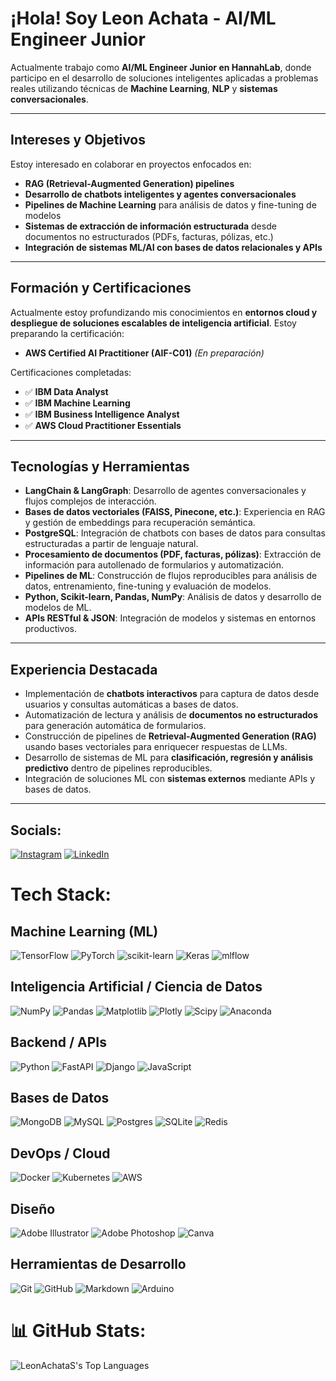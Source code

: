 # ¡Hola! Soy Leon Achata - AI/ML Engineer Junior

Actualmente trabajo como **AI/ML Engineer Junior en HannahLab**, donde participo en el desarrollo de soluciones inteligentes aplicadas a problemas reales utilizando técnicas de **Machine Learning**, **NLP** y **sistemas conversacionales**.

---

## Intereses y Objetivos

Estoy interesado en colaborar en proyectos enfocados en:

- **RAG (Retrieval-Augmented Generation) pipelines**
- **Desarrollo de chatbots inteligentes y agentes conversacionales**
- **Pipelines de Machine Learning** para análisis de datos y fine-tuning de modelos
- **Sistemas de extracción de información estructurada** desde documentos no estructurados (PDFs, facturas, pólizas, etc.)
- **Integración de sistemas ML/AI con bases de datos relacionales y APIs**

---

## Formación y Certificaciones

Actualmente estoy profundizando mis conocimientos en **entornos cloud y despliegue de soluciones escalables de inteligencia artificial**. Estoy preparando la certificación:

- **AWS Certified AI Practitioner (AIF-C01)** *(En preparación)*

Certificaciones completadas:

- ✅ **IBM Data Analyst**
- ✅ **IBM Machine Learning**
- ✅ **IBM Business Intelligence Analyst**
- ✅ **AWS Cloud Practitioner Essentials**

---

## Tecnologías y Herramientas

- **LangChain & LangGraph**: Desarrollo de agentes conversacionales y flujos complejos de interacción.
- **Bases de datos vectoriales (FAISS, Pinecone, etc.)**: Experiencia en RAG y gestión de embeddings para recuperación semántica.
- **PostgreSQL**: Integración de chatbots con bases de datos para consultas estructuradas a partir de lenguaje natural.
- **Procesamiento de documentos (PDF, facturas, pólizas)**: Extracción de información para autollenado de formularios y automatización.
- **Pipelines de ML**: Construcción de flujos reproducibles para análisis de datos, entrenamiento, fine-tuning y evaluación de modelos.
- **Python, Scikit-learn, Pandas, NumPy**: Análisis de datos y desarrollo de modelos de ML.
- **APIs RESTful & JSON**: Integración de modelos y sistemas en entornos productivos.

---

## Experiencia Destacada

- Implementación de **chatbots interactivos** para captura de datos desde usuarios y consultas automáticas a bases de datos.
- Automatización de lectura y análisis de **documentos no estructurados** para generación automática de formularios.
- Construcción de pipelines de **Retrieval-Augmented Generation (RAG)** usando bases vectoriales para enriquecer respuestas de LLMs.
- Desarrollo de sistemas de ML para **clasificación, regresión y análisis predictivo** dentro de pipelines reproducibles.
- Integración de soluciones ML con **sistemas externos** mediante APIs y bases de datos.

---

## Socials:
[![Instagram](https://img.shields.io/badge/Instagram-%23E4405F.svg?logo=Instagram&logoColor=white)](https://instagram.com/Leonx_aaa) [![LinkedIn](https://img.shields.io/badge/LinkedIn-%230077B5.svg?logo=linkedin&logoColor=white)](https://linkedin.com/in/leonachata) 

# Tech Stack:

## Machine Learning (ML)

![TensorFlow](https://img.shields.io/badge/TensorFlow-%23FF6F00.svg?style=for-the-badge&logo=TensorFlow&logoColor=white)
![PyTorch](https://img.shields.io/badge/PyTorch-%23EE4C2C.svg?style=for-the-badge&logo=PyTorch&logoColor=white)
![scikit-learn](https://img.shields.io/badge/scikit--learn-%23F7931E.svg?style=for-the-badge&logo=scikit-learn&logoColor=white)
![Keras](https://img.shields.io/badge/Keras-%23D00000.svg?style=for-the-badge&logo=Keras&logoColor=white)
![mlflow](https://img.shields.io/badge/mlflow-%23d9ead3.svg?style=for-the-badge&logo=numpy&logoColor=blue)

## Inteligencia Artificial / Ciencia de Datos

![NumPy](https://img.shields.io/badge/numpy-%23013243.svg?style=for-the-badge&logo=numpy&logoColor=white)
![Pandas](https://img.shields.io/badge/pandas-%23150458.svg?style=for-the-badge&logo=pandas&logoColor=white)
![Matplotlib](https://img.shields.io/badge/Matplotlib-%23ffffff.svg?style=for-the-badge&logo=Matplotlib&logoColor=black)
![Plotly](https://img.shields.io/badge/Plotly-%233F4F75.svg?style=for-the-badge&logo=plotly&logoColor=white)
![Scipy](https://img.shields.io/badge/SciPy-%230C55A5.svg?style=for-the-badge&logo=scipy&logoColor=%white)
![Anaconda](https://img.shields.io/badge/Anaconda-%2344A833.svg?style=for-the-badge&logo=anaconda&logoColor=white)

## Backend / APIs

![Python](https://img.shields.io/badge/python-3670A0?style=for-the-badge&logo=python&logoColor=ffdd54)
![FastAPI](https://img.shields.io/badge/FastAPI-005571?style=for-the-badge&logo=fastapi)
![Django](https://img.shields.io/badge/django-%23092E20.svg?style=for-the-badge&logo=django&logoColor=white)
![JavaScript](https://img.shields.io/badge/javascript-%23323330.svg?style=for-the-badge&logo=javascript&logoColor=%23F7DF1E)

## Bases de Datos

![MongoDB](https://img.shields.io/badge/MongoDB-%234ea94b.svg?style=for-the-badge&logo=mongodb&logoColor=white)
![MySQL](https://img.shields.io/badge/mysql-4479A1.svg?style=for-the-badge&logo=mysql&logoColor=white)
![Postgres](https://img.shields.io/badge/postgres-%23316192.svg?style=for-the-badge&logo=postgresql&logoColor=white)
![SQLite](https://img.shields.io/badge/sqlite-%2307405e.svg?style=for-the-badge&logo=sqlite&logoColor=white)
![Redis](https://img.shields.io/badge/redis-%23DD0031.svg?style=for-the-badge&logo=redis&logoColor=white)

## DevOps / Cloud

![Docker](https://img.shields.io/badge/docker-%230db7ed.svg?style=for-the-badge&logo=docker&logoColor=white)
![Kubernetes](https://img.shields.io/badge/kubernetes-%23326ce5.svg?style=for-the-badge&logo=kubernetes&logoColor=white)
![AWS](https://img.shields.io/badge/AWS-%23FF9900.svg?style=for-the-badge&logo=amazon-aws&logoColor=white)

## Diseño

![Adobe Illustrator](https://img.shields.io/badge/adobe%20illustrator-%23FF9A00.svg?style=for-the-badge&logo=adobe%20illustrator&logoColor=white)
![Adobe Photoshop](https://img.shields.io/badge/adobe%20photoshop-%2331A8FF.svg?style=for-the-badge&logo=adobe%20photoshop&logoColor=white)
![Canva](https://img.shields.io/badge/Canva-%2300C4CC.svg?style=for-the-badge&logo=Canva&logoColor=white)

## Herramientas de Desarrollo

![Git](https://img.shields.io/badge/git-%23F05033.svg?style=for-the-badge&logo=git&logoColor=white)
![GitHub](https://img.shields.io/badge/github-%23121011.svg?style=for-the-badge&logo=github&logoColor=white)
![Markdown](https://img.shields.io/badge/markdown-%23000000.svg?style=for-the-badge&logo=markdown&logoColor=white)
![Arduino](https://img.shields.io/badge/-Arduino-00979D?style=for-the-badge&logo=Arduino&logoColor=white)



# 📊 GitHub Stats:
![LeonAchataS's Top Languages](https://github-readme-stats.vercel.app/api/top-langs/?username=LeonAchataS&theme=radical&show_icons=true&hide_border=true&layout=compact)
